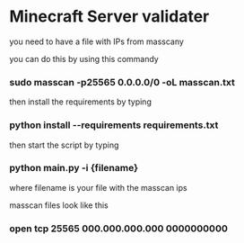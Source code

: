 # Minecraft Server validater
you need to have a file with IPs from masscany

you can do this by using this commandy

### sudo masscan -p25565 0.0.0.0/0 -oL masscan.txt

then install the requirements by typing

### python install --requirements requirements.txt

then start the script by typing

### python main.py -i {filename}

where filename is your file with the masscan ips

masscan files look like this

### open tcp 25565 000.000.000.000 0000000000

